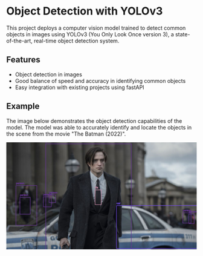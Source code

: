 # Object Detection with YOLOv3

This project deploys a computer vision model trained to detect common objects in images using YOLOv3 (You Only Look Once version 3), a state-of-the-art, real-time object detection system.

## Features

- Object detection in images
- Good balance of speed and accuracy in identifying common objects
- Easy integration with existing projects using fastAPI

## Example

The image below demonstrates the object detection capabilities of the model. The model was able to accurately identify and locate the objects in the scene from the movie "The Batman (2022)".

![The Batman (2022)](images/detected-in-the-batman.jfif "The Batman (2022)")
